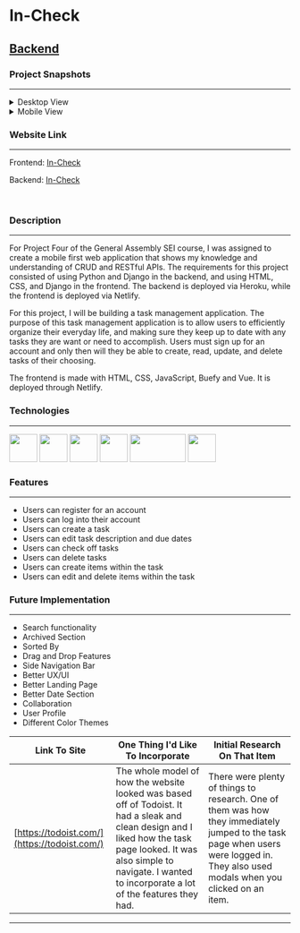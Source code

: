 # **In-Check**

## [Backend](https://github.com/KwokRen/P4_Backend/blob/master/readme.md)

### Project Snapshots

***

<details class="cursor">
<summary>Desktop View</summary>
<img src="https://res.cloudinary.com/dpggcudix/image/upload/v1600745192/Screen_Shot_2020-09-21_at_11.22.36_PM_ra1q3c.png" width="400" height= "220">
<img src="https://res.cloudinary.com/dpggcudix/image/upload/v1600745192/Screen_Shot_2020-09-21_at_11.23.42_PM_mytw3x.png" width="400" height= "220">
<img src="https://res.cloudinary.com/dpggcudix/image/upload/v1600745192/Screen_Shot_2020-09-21_at_11.24.02_PM_yuvrnd.png" width="400" height= "220">
</details>
<details class="cursor">
<summary>Mobile View</summary>
<img src="https://res.cloudinary.com/dpggcudix/image/upload/v1600745192/Screen_Shot_2020-09-21_at_11.24.20_PM_etmrku.png" width="200" height= "400">
<img src="https://res.cloudinary.com/dpggcudix/image/upload/v1600745192/Screen_Shot_2020-09-21_at_11.24.35_PM_sqonov.png" width="200" height= "400">
</details>

### Website Link

***

Frontend: <a href="https://incheck.netlify.app/#/">
In-Check
</a>

Backend: <a href="https://p4backendtest.herokuapp.com/">
In-Check
</a>

<br>

### Description

***

For Project Four of the General Assembly SEI course, I was assigned to create a mobile first web application that shows my knowledge and understanding of CRUD and RESTful APIs. The requirements for this project consisted of using Python and Django in the backend, and using HTML, CSS, and Django in the frontend. The backend is deployed via Heroku, while the frontend is deployed via Netlify.

For this project, I will be building a task management application. The purpose of this task management application is to allow users to efficiently organize their everyday life, and making sure they keep up to date with any tasks they are want or need to accomplish. Users must sign up for an account and only then will they be able to create, read, update, and delete tasks of their choosing.

The frontend is made with HTML, CSS, JavaScript, Buefy and Vue. It is deployed through Netlify.

### Technologies

***

[<img src ="https://upload.wikimedia.org/wikipedia/commons/thumb/3/38/HTML5_Badge.svg/600px-HTML5_Badge.svg.png" width="50" height="50">](https://www.w3schools.com/html/)
[<img src ="https://cdn1.iconfinder.com/data/icons/logotypes/32/badge-css-3-512.png" width="50" height="50">](https://www.w3schools.com/css/)
[<img src ="https://cdn.worldvectorlogo.com/logos/javascript-1.svg" width="50" height="50">](https://www.javascript.com/)
[<img src ="https://upload.wikimedia.org/wikipedia/commons/thumb/9/95/Vue.js_Logo_2.svg/1200px-Vue.js_Logo_2.svg.png" width="50" height="50">](https://vuejs.org/)
[<img src="https://buefy.org/static/img/buefy.1d65c18.png" width="100" height="50">](https://buefy.org/)
[<img src ="https://www.netlify.com/img/press/logos/logomark.png" width="50" height="50">](https://www.netlify.com/)

### Features

***

- Users can register for an account
- Users can log into their account
- Users can create a task
- Users can edit task description and due dates
- Users can check off tasks
- Users can delete tasks
- Users can create items within the task
- Users can edit and delete items within the task

### Future Implementation

***

- Search functionality
- Archived Section
- Sorted By
- Drag and Drop Features
- Side Navigation Bar
- Better UX/UI
- Better Landing Page
- Better Date Section
- Collaboration
- User Profile
- Different Color Themes


Link To Site  | One Thing I'd Like To Incorporate | Initial Research On That Item
| ------------- | ------------- | ------------- |
| [https://todoist.com/](https://todoist.com/)| The whole model of how the website looked was based off of Todoist. It had a sleak and clean design and I liked how the task page looked. It was also simple to navigate. I wanted to incorporate a lot of the features they had. | There were plenty of things to research. One of them was how they immediately jumped to the task page when users were logged in. They also used modals when you clicked on an item. |

***